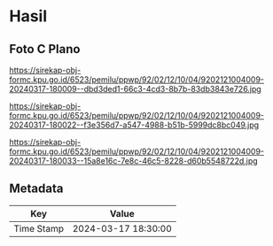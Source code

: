 # Hasil

## Foto C Plano

https://sirekap-obj-formc.kpu.go.id/6523/pemilu/ppwp/92/02/12/10/04/9202121004009-20240317-180009--dbd3ded1-66c3-4cd3-8b7b-83db3843e726.jpg

https://sirekap-obj-formc.kpu.go.id/6523/pemilu/ppwp/92/02/12/10/04/9202121004009-20240317-180022--f3e356d7-a547-4988-b51b-5999dc8bc049.jpg

https://sirekap-obj-formc.kpu.go.id/6523/pemilu/ppwp/92/02/12/10/04/9202121004009-20240317-180033--15a8e16c-7e8c-46c5-8228-d60b5548722d.jpg


## Metadata

| Key        | Value               |
| ---------- | ------------------- |
| Time Stamp | 2024-03-17 18:30:00 |



